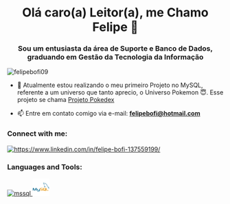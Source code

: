 <h1 align="center">Olá caro(a) Leitor(a), me Chamo Felipe 👋</h1>
<h3 align="center">Sou um entusiasta da área de Suporte e Banco de Dados, graduando em Gestão da Tecnologia da Informação</h3>

<p align="left"> <img src="https://komarev.com/ghpvc/?username=felipebofi09&label=Profile%20views&color=0e75b6&style=flat" alt="felipebofi09" /> </p>

- 🔭 Atualmente estou realizando o meu primeiro Projeto no MySQL, referente a um universo que tanto aprecio, o Universo Pokemon 😇. Esse projeto se chama [Projeto Pokedex](https://github.com/felipebofi09/Projeto_Pokedex)

- 📫 Entre em contato comigo via e-mail: **felipebofi@hotmail.com**

<h3 align="left">Connect with me:</h3>
<p align="left">
<a href="https://linkedin.com/in/https://www.linkedin.com/in/felipe-bofi-137559199/" target="blank"><img align="center" src="https://raw.githubusercontent.com/rahuldkjain/github-profile-readme-generator/master/src/images/icons/Social/linked-in-alt.svg" alt="https://www.linkedin.com/in/felipe-bofi-137559199/" height="30" width="40" /></a>
</p>

<h3 align="left">Languages and Tools:</h3>
<p align="left"> <a href="https://www.microsoft.com/en-us/sql-server" target="_blank" rel="noreferrer"> <img src="https://www.svgrepo.com/show/303229/microsoft-sql-server-logo.svg" alt="mssql" width="40" height="40"/> </a> <a href="https://www.mysql.com/" target="_blank" rel="noreferrer"> <img src="https://raw.githubusercontent.com/devicons/devicon/master/icons/mysql/mysql-original-wordmark.svg" alt="mysql" width="40" height="40"/> </a> </p>
